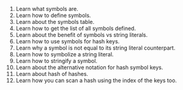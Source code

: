 1. Learn what symbols are.
2. Learn how to define symbols.
3. Learn about the symbols table.
4. Learn how to get the list of all symbols defined.
5. Learn about the benefit of symbols vs string literals.
6. Learn how to use symbols for hash keys.
7. Learn why a symbol is not equal to its string literal counterpart.
8. Learn how to symbolize a string literal.
9. Learn how to stringify a symbol.
10. Learn about the alternative notation for hash symbol keys.
11. Learn about hash of hashes.
12. Learn how you can scan a hash using the index of the keys too.
